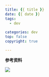 ```yaml
---
title: {{ title }}
date: {{ date }}
tags:
  - dev
  
categories: dev
top: false
copyright: true

---
```


<!--more-->

**参考资料**
[]()

![](http://static.zhyjor.com/wexin.png)